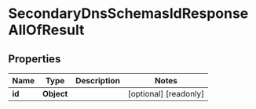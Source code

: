 

# SecondaryDnsSchemasIdResponseAllOfResult


## Properties

| Name | Type | Description | Notes |
|------------ | ------------- | ------------- | -------------|
|**id** | **Object** |  |  [optional] [readonly] |



